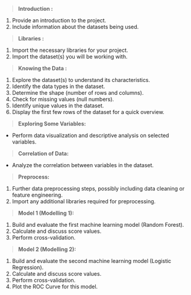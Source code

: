 > **Introduction :**

1. Provide an introduction to the project.
2. Include information about the datasets being used.

> **Libraries :**

1. Import the necessary libraries for your project.
2. Import the dataset(s) you will be working with.

> **Knowing the Data :**

1. Explore the dataset(s) to understand its characteristics.
2. Identify the data types in the dataset.
3. Determine the shape (number of rows and columns).
4. Check for missing values (null numbers).
5. Identify unique values in the dataset.
6. Display the first few rows of the dataset for a quick overview.

> **Exploring Some Variables:**

* Perform data visualization and descriptive analysis on selected variables.

> **Correlation of Data:**

* Analyze the correlation between variables in the dataset.

> **Preprocess:**

1. Further data preprocessing steps, possibly including data cleaning or feature engineering.
2. Import any additional libraries required for preprocessing.

> **Model 1 (Modelling 1):**

1. Build and evaluate the first machine learning model (Random Forest).
2. Calculate and discuss score values.
3. Perform cross-validation.

> **Model 2 (Modelling 2):**

1. Build and evaluate the second machine learning model (Logistic Regression).
2. Calculate and discuss score values.
3. Perform cross-validation.
4. Plot the ROC Curve for this model.
